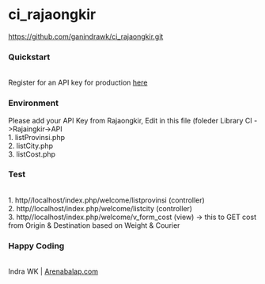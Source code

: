 # ci_rajaongkir
https://github.com/ganindrawk/ci_rajaongkir.git

<h3>Quickstart</h3><br/>
Register for an API key for production <a href="https://rajaongkir.com" target="_blank">here</a> </br>
<h3>Environment</h3>
Please add your API Key from Rajaongkir, Edit in this file (foleder Library CI ->Rajaingkir->API <br/>
1. listProvinsi.php <br/>
2. listCity.php <br/>
3. listCost.php <br/>

<h3>Test</h3> <br/>
1. http//localhost/index.php/welcome/listprovinsi (controller) <br/>
2. http//localhost/index.php/welcome/listcity (controller) <br/>
3. http//localhost/index.php/welcome/v_form_cost (view) -> this to GET cost from Origin & Destination based on Weight & Courier <br/>

<h3>Happy Coding</h3>

</br>
Indra WK | <a href="https://arenabalap.com">Arenabalap.com</a>
